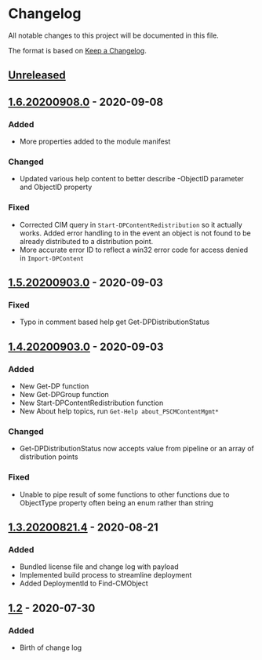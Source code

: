 # Changelog
All notable changes to this project will be documented in this file.

The format is based on [Keep a Changelog](https://keepachangelog.com/en/1.0.0/).

## [Unreleased]

## [1.6.20200908.0] - 2020-09-08
### Added
- More properties added to the module manifest

### Changed
- Updated various help content to better describe -ObjectID parameter and ObjectID property

### Fixed
- Corrected CIM query in `Start-DPContentRedistribution` so it actually works. Added error handling to in the event an object is not found to be already distributed to a distribution point.
- More accurate error ID to reflect a win32 error code for access denied in `Import-DPContent`

## [1.5.20200903.0] - 2020-09-03
### Fixed
- Typo in comment based help get Get-DPDistributionStatus

## [1.4.20200903.0] - 2020-09-03
### Added
- New Get-DP function
- New Get-DPGroup function
- New Start-DPContentRedistribution function
- New About help topics, run `Get-Help about_PSCMContentMgmt*`

### Changed
- Get-DPDistributionStatus now accepts value from pipeline or an array of distribution points

### Fixed
- Unable to pipe result of some functions to other functions due to ObjectType property often being an enum rather than string

## [1.3.20200821.4] - 2020-08-21
### Added
- Bundled license file and change log with payload
- Implemented build process to streamline deployment
- Added DeploymentId to Find-CMObject

## [1.2] - 2020-07-30
### Added
- Birth of change log

[Unreleased]: https://github.com/codaamok/PSCMContentMgmt/compare/1.6.20200908.0..HEAD
[1.6.20200908.0]: https://github.com/codaamok/PSCMContentMgmt/compare/1.5.20200903.0..1.6.20200908.0
[1.6.20200907.0]: https://github.com/codaamok/PSCMContentMgmt/compare/1.5.20200903.0..1.6.20200907.0
[1.5.20200903.0]: https://github.com/codaamok/PSCMContentMgmt/compare/1.4.20200903.0..1.5.20200903.0
[1.4.20200903.0]: https://github.com/codaamok/PSCMContentMgmt/compare/1.3.20200821.4..1.4.20200903.0
[1.3.20200821.4]: https://github.com/codaamok/PSCMContentMgmt/compare/1.2..1.3.20200821.4
[1.2]: https://github.com/codaamok/PSCMContentMgmt/tree/1.2